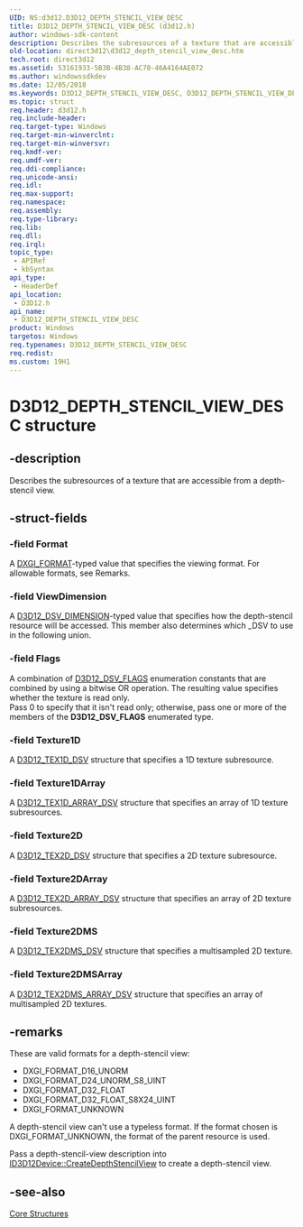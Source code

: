 ```yaml
---
UID: NS:d3d12.D3D12_DEPTH_STENCIL_VIEW_DESC
title: D3D12_DEPTH_STENCIL_VIEW_DESC (d3d12.h)
author: windows-sdk-content
description: Describes the subresources of a texture that are accessible from a depth-stencil view.
old-location: direct3d12\d3d12_depth_stencil_view_desc.htm
tech.root: direct3d12
ms.assetid: 53161933-5B3B-4B38-AC70-46A4164AE072
ms.author: windowssdkdev
ms.date: 12/05/2018
ms.keywords: D3D12_DEPTH_STENCIL_VIEW_DESC, D3D12_DEPTH_STENCIL_VIEW_DESC structure, d3d12/D3D12_DEPTH_STENCIL_VIEW_DESC, direct3d12.d3d12_depth_stencil_view_desc
ms.topic: struct
req.header: d3d12.h
req.include-header: 
req.target-type: Windows
req.target-min-winverclnt: 
req.target-min-winversvr: 
req.kmdf-ver: 
req.umdf-ver: 
req.ddi-compliance: 
req.unicode-ansi: 
req.idl: 
req.max-support: 
req.namespace: 
req.assembly: 
req.type-library: 
req.lib: 
req.dll: 
req.irql: 
topic_type:
 - APIRef
 - kbSyntax
api_type:
 - HeaderDef
api_location:
 - D3D12.h
api_name:
 - D3D12_DEPTH_STENCIL_VIEW_DESC
product: Windows
targetos: Windows
req.typenames: D3D12_DEPTH_STENCIL_VIEW_DESC
req.redist: 
ms.custom: 19H1
---
```


# D3D12_DEPTH_STENCIL_VIEW_DESC structure


## -description


Describes the subresources of a texture that are accessible from a depth-stencil view.


## -struct-fields




### -field Format

A <a href="https://docs.microsoft.com/windows/desktop/api/dxgiformat/ne-dxgiformat-dxgi_format">DXGI_FORMAT</a>-typed value that specifies the viewing format.  For allowable formats, see Remarks.
          


### -field ViewDimension

A <a href="https://docs.microsoft.com/windows/desktop/api/d3d12/ne-d3d12-d3d12_dsv_dimension">D3D12_DSV_DIMENSION</a>-typed value that specifies how the depth-stencil resource will be accessed. This member also determines which _DSV to use in the following union.
          


### -field Flags

A combination of <a href="https://docs.microsoft.com/windows/desktop/api/d3d12/ne-d3d12-d3d12_dsv_flags">D3D12_DSV_FLAGS</a> enumeration constants that are combined by using a bitwise OR operation. 
            The resulting value specifies whether the texture is read only.  
            Pass 0 to specify that it isn't read only; otherwise, pass one or more of the members of the <b>D3D12_DSV_FLAGS</b> enumerated type.
          


### -field Texture1D

A <a href="https://docs.microsoft.com/windows/desktop/api/d3d12/ns-d3d12-d3d12_tex1d_dsv">D3D12_TEX1D_DSV</a> structure that specifies a 1D texture subresource.
            


### -field Texture1DArray

A <a href="https://docs.microsoft.com/windows/desktop/api/d3d12/ns-d3d12-d3d12_tex1d_array_dsv">D3D12_TEX1D_ARRAY_DSV</a> structure that specifies an array of 1D texture subresources.
            


### -field Texture2D

A <a href="https://docs.microsoft.com/windows/desktop/api/d3d12/ns-d3d12-d3d12_tex2d_dsv">D3D12_TEX2D_DSV</a> structure that specifies a 2D texture subresource.
            


### -field Texture2DArray

A <a href="https://docs.microsoft.com/windows/desktop/api/d3d12/ns-d3d12-d3d12_tex2d_array_dsv">D3D12_TEX2D_ARRAY_DSV</a> structure that specifies an array of 2D texture subresources.
            


### -field Texture2DMS

A <a href="https://docs.microsoft.com/windows/desktop/api/d3d12/ns-d3d12-d3d12_tex2dms_dsv">D3D12_TEX2DMS_DSV</a> structure that specifies a multisampled 2D texture.
            


### -field Texture2DMSArray

A <a href="https://docs.microsoft.com/windows/desktop/api/d3d12/ns-d3d12-d3d12_tex2dms_array_dsv">D3D12_TEX2DMS_ARRAY_DSV</a> structure that specifies an array of multisampled 2D textures.
            


## -remarks



These are valid formats for a depth-stencil view:
        

<ul>
<li>DXGI_FORMAT_D16_UNORM</li>
<li>DXGI_FORMAT_D24_UNORM_S8_UINT</li>
<li>DXGI_FORMAT_D32_FLOAT</li>
<li>DXGI_FORMAT_D32_FLOAT_S8X24_UINT</li>
<li>DXGI_FORMAT_UNKNOWN</li>
</ul>
A depth-stencil view can't use a typeless format.  If the format chosen is DXGI_FORMAT_UNKNOWN, the format of the parent resource is used.
        

Pass a depth-stencil-view description into <a href="https://docs.microsoft.com/windows/desktop/api/d3d12/nf-d3d12-id3d12device-createdepthstencilview">ID3D12Device::CreateDepthStencilView</a> to create a depth-stencil view.
        




## -see-also




<a href="https://docs.microsoft.com/windows/desktop/direct3d12/direct3d-12-structures">Core Structures</a>
 

 

